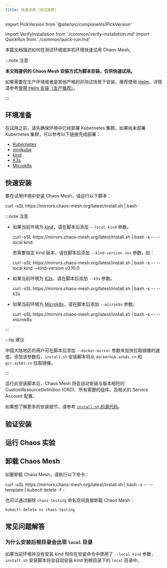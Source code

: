 ```yaml
---
title: 快速试用（测试推荐）
---
```


import PickVersion from '@site/src/components/PickVersion'

import VerifyInstallation from './common/verify-installation.md' import QuickRun from './common/quick-run.md'

本篇文档描述如何在测试环境或本机环境快速试用 Chaos Mesh。

:::note 注意

**本文档提供的 Chaos Mesh 安装方式为脚本安装，仅供快速试用。**

如果需要在生产环境或者是其他严格的非测试场景下安装，推荐使用 [Helm](https://helm.sh/)，详情请参考[使用 Helm 安装（生产推荐）](production-installation-using-helm.md)。

:::

## 环境准备

在试用之前，请先确保环境中已经部署 Kubernetes 集群。如果尚未部署 Kubernetes 集群，可以参考以下链接完成部署：

- [Kubernetes](https://kubernetes.io/docs/setup/)
- [minikube](https://minikube.sigs.k8s.io/docs/start/)
- [kind](https://kind.sigs.k8s.io/docs/user/quick-start/)
- [K3s](https://rancher.com/docs/k3s/latest/en/quick-start/)
- [Microk8s](https://microk8s.io/)

## 快速安装

要在试用环境中安装 Chaos Mesh，请运行以下脚本：

<PickVersion className="language-bash">
curl -sSL https://mirrors.chaos-mesh.org/latest/install.sh | bash
</PickVersion>

:::note 注意

- 如果当前环境为 [kind](https://kind.sigs.k8s.io/)，请在脚本后添加 `--local kind` 参数。

  <PickVersion className="language-bash">
  curl -sSL https://mirrors.chaos-mesh.org/latest/install.sh | bash -s -- --local kind
  </PickVersion>

  若需要指定 kind 版本，请在脚本后添加 `--kind-version xxx` 参数，如：

  <PickVersion className="language-bash">
  curl -sSL https://mirrors.chaos-mesh.org/latest/install.sh | bash -s -- --local kind --kind-version v0.10.0
  </PickVersion>

- 如果当前环境为 [K3s](https://k3s.io/)，请在脚本后添加 `--k3s` 参数。

  <PickVersion className="language-bash">
  curl -sSL https://mirrors.chaos-mesh.org/latest/install.sh | bash -s -- --k3s
  </PickVersion>

- 如果当前环境为 [Microk8s](https://microk8s.io/)，请在脚本后添加 `--microk8s` 参数。

  <PickVersion className="language-bash">
  curl -sSL https://mirrors.chaos-mesh.org/latest/install.sh | bash -s -- --microk8s
  </PickVersion>

:::

:::tip 建议

中国大陆地区的用户可在脚本后添加 `--docker-mirror` 参数来加快拉取镜像的速度。添加该参数后，`install.sh` 安装脚本将从 `dockerhub.azk8s.cn` 和 `gcr.azk8s.cn` 拉取镜像。

:::

运行此安装脚本后，Chaos Mesh 将会自动安装与版本相符的 CustomResourceDefinition (CRD)、所有需要的组件、及相关的 Service Account 配置。

如果想了解更多的安装细节，请参考 [`install.sh` 的源代码](https://github.com/chaos-mesh/chaos-mesh/blob/master/install.sh)。

## 验证安装

<VerifyInstallation />

## 运行 Chaos 实验

<QuickRun />

## 卸载 Chaos Mesh

如要卸载 Chaos Mesh，请执行以下命令：

<PickVersion className="language-bash">
curl -sSL https://mirrors.chaos-mesh.org/latest/install.sh | bash -s -- --template | kubectl delete -f -
</PickVersion>

也可以通过删除 `chaos-testing` 命名空间直接卸载 Chaos Mesh：

```sh
kubectl delete ns chaos-testing
```

## 常见问题解答

### 为什么安装后根目录会出现 `local` 目录

如果当前环境并没有安装 kind 但你在安装命令中使用了 `--local kind` 参数，`install.sh` 安装脚本将会自动安装 kind 到根目录下的 `local` 目录中。
